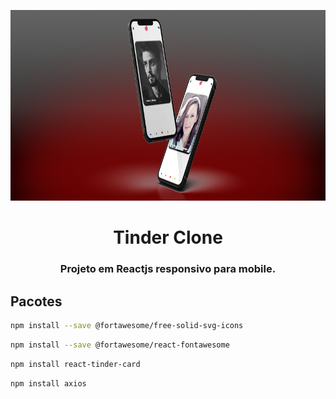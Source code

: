 <div align="center">
  <p align="center">
    <img src="src/assets/img/mockup-mobile.png" width="830" height="305" alt="Tinder Cloner" />
  </p>
 <h1>Tinder Clone</h1>
 <h3>Projeto em Reactjs responsivo para mobile.<h3>
</div>

## Pacotes

```bash
npm install --save @fortawesome/free-solid-svg-icons
```

```bash
npm install --save @fortawesome/react-fontawesome
```

```bash
npm install react-tinder-card
```

```bash
npm install axios
```
